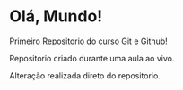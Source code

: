 # Olá, Mundo!
Primeiro Repositorio do curso Git e Github!

Repositorio criado durante uma aula ao vivo.

Alteração realizada direto do repositorio.
